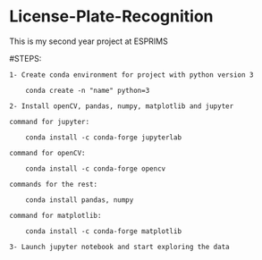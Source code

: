 # License-Plate-Recognition


This is my second year project at ESPRIMS

#STEPS:

	1- Create conda environment for project with python version 3
	
		conda create -n "name" python=3
		
	2- Install openCV, pandas, numpy, matplotlib and jupyter
	
	command for jupyter:
	
		conda install -c conda-forge jupyterlab
		
	command for openCV:
	
		conda install -c conda-forge opencv
		
	commands for the rest:
	
		conda install pandas, numpy
		
	command for matplotlib:
	
		conda install -c conda-forge matplotlib
		
	3- Launch jupyter notebook and start exploring the data
	
